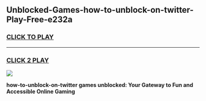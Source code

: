 
## Unblocked-Games-how-to-unblock-on-twitter-Play-Free-e232a
<h3>
<a href="https://premium76.site?title=how-to-unblock-on-twitter&ref=18A1">CLICK TO PLAY</a></h3>
<hr>

<h3>
<a href="https://premium76.site?title=how-to-unblock-on-twitter&ref=18A1">CLICK 2 PLAY</a>
  
</h3>

<a href="https://premium76.site?title=how-to-unblock-on-twitter&ref=18A1"><img src="https://clearcache.store/games.png"></a>


**how-to-unblock-on-twitter games unblocked: Your Gateway to Fun and Accessible Online Gaming**
